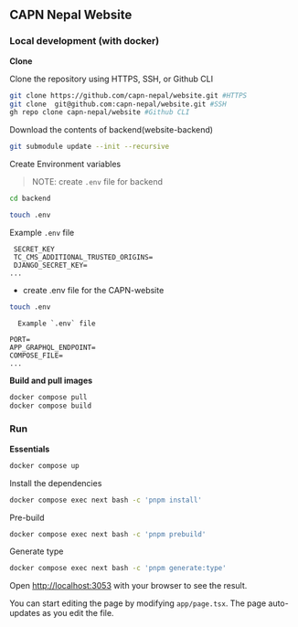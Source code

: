 ## CAPN Nepal Website

### Local development (with docker)

**Clone**

Clone the repository using HTTPS, SSH, or Github CLI

```bash
git clone https://github.com/capn-nepal/website.git #HTTPS
git clone  git@github.com:capn-nepal/website.git #SSH
gh repo clone capn-nepal/website #Github CLI
```
Download the contents of backend(website-backend)
```bash
git submodule update --init --recursive
```
Create Environment variables
> NOTE: create  `.env` file for backend 
```bash
cd backend
```
```bash
touch .env
```
   Example `.env` file
   ```
    SECRET_KEY
    TC_CMS_ADDITIONAL_TRUSTED_ORIGINS=
    DJANGO_SECRET_KEY=
   ...
   ```

* create .env file for the CAPN-website
```bash
touch .env
```

      Example `.env` file
   ```
   PORT=
   APP_GRAPHQL_ENDPOINT=
   COMPOSE_FILE=
   ...
   ```

**Build and pull images**
```bash
docker compose pull
docker compose build 
```
### Run

**Essentials**
```bash
docker compose up
```
Install the dependencies
```bash
docker compose exec next bash -c 'pnpm install'
```
Pre-build
```bash
docker compose exec next bash -c 'pnpm prebuild'  
```

Generate type
```bash
docker compose exec next bash -c 'pnpm generate:type'  
```

Open [http://localhost:3053](http://localhost:3053) with your browser to see the result.

You can start editing the page by modifying `app/page.tsx`. The page auto-updates as you edit the file.
